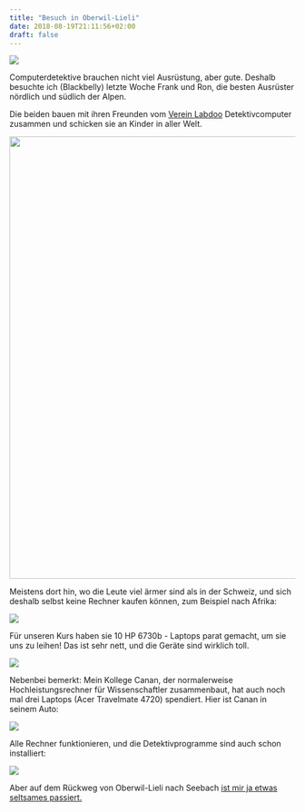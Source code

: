 ```yaml
---
title: "Besuch in Oberwil-Lieli"
date: 2018-08-19T21:11:56+02:00
draft: false
---
```


<img src="/rechnerparade.jpg" />

Computerdetektive brauchen nicht viel Ausrüstung, aber gute. Deshalb
besuchte ich (Blackbelly) letzte Woche Frank und Ron, die besten Ausrüster
nördlich und südlich der Alpen.

<!--more-->

Die beiden bauen mit ihren Freunden vom <a
href="https://www.labdoo.org/de/content/LabdooCH">Verein Labdoo</a>
Detektivcomputer zusammen und schicken sie an Kinder in aller
Welt.

<img
src="https://lh3.googleusercontent.com/TuBh7mkXvvDBLWKZTo5Up8HM44rxEeYTeHzra-8hMew_kLFhld1kv-czGgmEjFMVD7d6GeG5bWZrLQ=w4032-h3024-no"
width="780px" />

Meistens dort hin, wo die Leute viel ärmer sind als in der
Schweiz, und sich deshalb selbst keine Rechner kaufen können, zum
Beispiel nach Afrika:

<img src="/africa.jpg" />

Für unseren Kurs haben sie 10 HP 6730b - Laptops parat gemacht, um sie
uns zu leihen! Das ist sehr nett, und die Geräte sind wirklich
toll.

<img src="/laptops1.jpg" />

Nebenbei bemerkt: Mein Kollege Canan, der normalerweise
Hochleistungsrechner für Wissenschaftler zusammenbaut, hat auch noch
mal drei Laptops (Acer Travelmate 4720) spendiert. Hier ist Canan in
seinem Auto:

<img src="/canan.jpg" />

Alle Rechner funktionieren, und die Detektivprogramme sind auch schon
installiert:

<img src="/rechnerparade.jpg" />

Aber auf dem Rückweg von Oberwil-Lieli nach Seebach <a
href="/posts/myterioese_begegnung/">ist mir ja etwas seltsames
passiert.</a>


